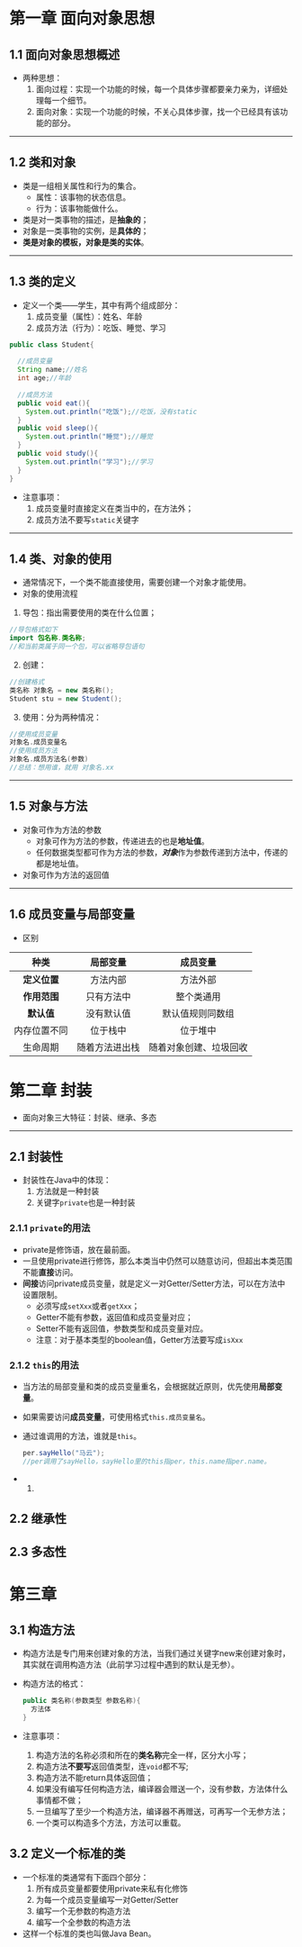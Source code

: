 # 第一章 面向对象思想
## 1.1 面向对象思想概述
+ 两种思想：
  1. 面向过程：实现一个功能的时候，每一个具体步骤都要亲力亲为，详细处理每一个细节。
  2. 面向对象：实现一个功能的时候，不关心具体步骤，找一个已经具有该功能的部分。
  
---------
## 1.2 类和对象
+ 类是一组相关属性和行为的集合。
  + 属性：该事物的状态信息。
  + 行为：该事物能做什么。
+ 类是对一类事物的描述，是**抽象的**；
+ 对象是一类事物的实例，是**具体的**；
+ **类是对象的模板，对象是类的实体**。

---------
## 1.3 类的定义
+ 定义一个类——学生，其中有两个组成部分：
  1. 成员变量（属性）：姓名、年龄  
  2. 成员方法（行为）：吃饭、睡觉、学习
```java
public class Student{
  
  //成员变量
  String name;//姓名
  int age;//年龄
  
  //成员方法
  public void eat(){
    System.out.println("吃饭");//吃饭，没有static
  }
  public void sleep(){
    System.out.println("睡觉");//睡觉
  }
  public void study(){
    System.out.println("学习");//学习
  }
}
```
+ 注意事项：
  1. 成员变量时直接定义在类当中的，在方法外；
  2. 成员方法不要写`static`关键字
---------
## 1.4 类、对象的使用
+ 通常情况下，一个类不能直接使用，需要创建一个对象才能使用。
+  对象的使用流程

1. 导包：指出需要使用的类在什么位置；

```java
//导包格式如下
import 包名称.类名称;
//和当前类属于同一个包，可以省略导包语句
```
2. 创建：

```java
//创建格式
类名称 对象名 = new 类名称();
Student stu = new Student();
```
3. 使用：分为两种情况：
```java
//使用成员变量
对象名.成员变量名
//使用成员方法
对象名.成员方法名(参数)
//总结：想用谁，就用 对象名.xx
```
-------
## 1.5 对象与方法
+ 对象可作为方法的参数
  + 对象可作为方法的参数，传递进去的也是**地址值**。
  + 任何数据类型都可作为方法的参数，***对象***作为参数传递到方法中，传递的都是地址值。
+ 对象可作为方法的返回值

-------
## 1.6 成员变量与局部变量
+ 区别  

种类|局部变量|成员变量
:--:|:--:|:--:
**定义位置**|方法内部|方法外部
**作用范围**|只有方法中|整个类通用
**默认值**|没有默认值|默认值规则同数组
内存位置不同|位于栈中|位于堆中
生命周期|随着方法进出栈|随着对象创建、垃圾回收

# 第二章 封装
+ 面向对象三大特征：封装、继承、多态
-------
## 2.1 封装性
+ 封装性在Java中的体现：
  1. 方法就是一种封装
  2. 关键字`private`也是一种封装

### 2.1.1 `private`的用法

+ private是修饰语，放在最前面。
+ 一旦使用private进行修饰，那么本类当中仍然可以随意访问，但超出本类范围不能**直接**访问。
+ **间接**访问private成员变量，就是定义一对Getter/Setter方法，可以在方法中设置限制。
  + 必须写成`setXxx`或者`getXxx`；
  + Getter不能有参数，返回值和成员变量对应；
  + Setter不能有返回值，参数类型和成员变量对应。
  + 注意：对于基本类型的boolean值，Getter方法要写成`isXxx`

### 2.1.2 `this`的用法

+ 当方法的局部变量和类的成员变量重名，会根据就近原则，优先使用**局部变量**。

+ 如果需要访问**成员变量**，可使用格式`this.成员变量名`。

+ 通过谁调用的方法，谁就是`this`。

  ```java
  per.sayHello("马云");
  //per调用了sayHello，sayHello里的this指per，this.name指per.name。
  ```

+ 1. 

## 2.2 继承性

## 2.3 多态性



# 第三章

## 3.1 构造方法

+ 构造方法是专门用来创建对象的方法，当我们通过关键字new来创建对象时，其实就在调用构造方法（此前学习过程中遇到的默认是无参）。

+ 构造方法的格式：

  ```java
  public 类名称(参数类型 参数名称){
    方法体
  }
  ```

+ 注意事项：

  1. 构造方法的名称必须和所在的**类名称**完全一样，区分大小写；
  2. 构造方法**不要写**返回值类型，连`void`都不写;
  3. 构造方法不能return具体返回值；
  4. 如果没有编写任何构造方法，编译器会赠送一个，没有参数，方法体什么事情都不做；
  5. 一旦编写了至少一个构造方法，编译器不再赠送，可再写一个无参方法；
  6. 一个类可以构造多个方法，方法可以重载。

## 3.2 定义一个标准的类

+ 一个标准的类通常有下面四个部分：
  1. 所有成员变量都要使用private来私有化修饰
  2. 为每一个成员变量编写一对Getter/Setter
  3. 编写一个无参数的构造方法
  4. 编写一个全参数的构造方法
+ 这样一个标准的类也叫做Java Bean。

